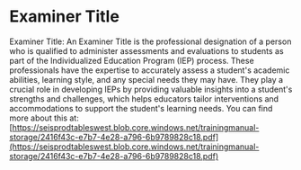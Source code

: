 # Examiner Title
Examiner Title: An Examiner Title is the professional designation of a person who is qualified to administer assessments and evaluations to students as part of the Individualized Education Program (IEP) process. These professionals have the expertise to accurately assess a student's academic abilities, learning style, and any special needs they may have. They play a crucial role in developing IEPs by providing valuable insights into a student's strengths and challenges, which helps educators tailor interventions and accommodations to support the student's learning needs.
You can find more about this at: [https://seisprodtableswest.blob.core.windows.net/trainingmanual-storage/2416f43c-e7b7-4e28-a796-6b9789828c18.pdf](https://seisprodtableswest.blob.core.windows.net/trainingmanual-storage/2416f43c-e7b7-4e28-a796-6b9789828c18.pdf)